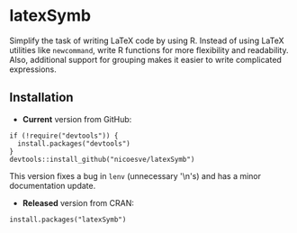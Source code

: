 # latexSymb

Simplify the task of writing LaTeX code by using R. Instead of using LaTeX utilities like `newcommand`, write R functions for more flexibility and readability. Also, additional support for grouping makes it easier to write complicated expressions.

## Installation

- __Current__ version from GitHub:

```
if (!require("devtools")) {
  install.packages("devtools")
}
devtools::install_github("nicoesve/latexSymb")
``` 

This version fixes a bug in `lenv` (unnecessary '\\n's) and has a minor documentation update.  

- __Released__ version from CRAN:

```
install.packages("latexSymb")
```


